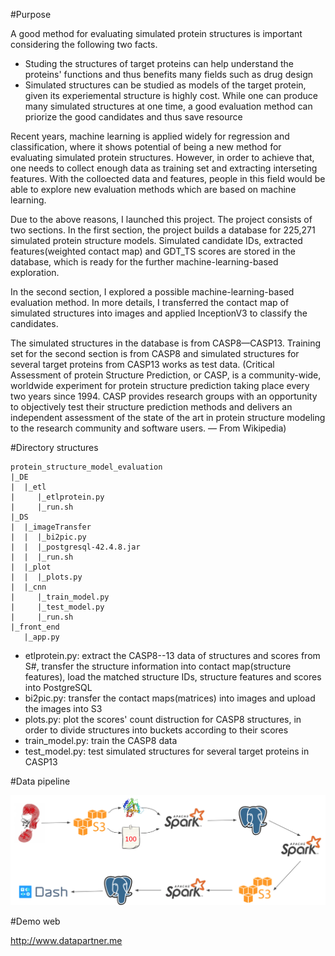 #Purpose

A good method for evaluating simulated protein structures is important considering the following two facts.

- Studing the structures of target proteins can help understand the proteins' functions and thus benefits many fields such as drug design
- Simulated structures can be studied as models of the target protein, given its experiemental structure is highly cost. While one can produce many simulated structures at one time, a good evaluation method can priorize the good candidates and thus save resource

Recent years, machine learning is applied widely for regression and classification, where it shows potential of being a new method for evaluating simulated protein structures. However, in order to achieve that, one needs to collect enough data as training set and extracting interseting features. With the colloected data and features, people in this field would be able to explore new evaluation methods which are based on machine learning.

Due to the above reasons, I launched this project. The project consists of two sections. In the first section, the project builds a database for 225,271 simulated protein structure models.  Simulated candidate IDs, extracted features(weighted contact map) and GDT_TS scores are stored in the database, which is ready for the further machine-learning-based exploration.

In the second section, I explored a possible machine-learning-based evaluation method. In more details, I transferred the contact map of simulated structures into images and applied InceptionV3 to classify the candidates.

The simulated structures in the database is from CASP8—CASP13. Training set for the second section is from CASP8 and simulated structures for several target proteins from CASP13 works as test data. (Critical Assessment of protein Structure Prediction, or CASP, is a community-wide, worldwide experiment for protein structure prediction taking place every two years since 1994. CASP provides research groups with an opportunity to objectively test their structure prediction methods and delivers an independent assessment of the state of the art in protein structure modeling to the research community and software users. — From Wikipedia) 

#Directory structures

```shell
protein_structure_model_evaluation
|_DE
|  |_etl
|     |_etlprotein.py
|     |_run.sh
|_DS
|  |_imageTransfer
|  |  |_bi2pic.py
|  |  |_postgresql-42.4.8.jar
|  |  |_run.sh
|  |_plot
|  |  |_plots.py
|  |_cnn
|     |_train_model.py
|     |_test_model.py
|     |_run.sh
|_front_end
   |_app.py
```

- etlprotein.py: extract the CASP8--13 data of structures and scores from S#, transfer the structure information into contact map(structure features), load the matched structure IDs, structure features and scores into PostgreSQL
- bi2pic.py: transfer the contact maps(matrices) into images and upload the images into S3
- plots.py: plot the scores' count distruction for CASP8 structures, in order to divide structures into buckets according to their scores
- train_model.py: train the CASP8 data
- test_model.py: test simulated structures for several target proteins in CASP13

#Data pipeline

![Screen Shot 2019-10-15 at 9.39.53 AM](./pipeline.png)

#Demo web

http://www.datapartner.me